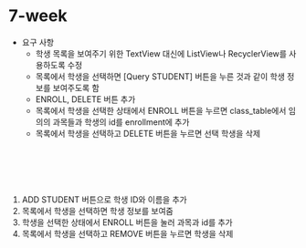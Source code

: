 # 7-week

* 요구 사항
  * 학생 목록을 보여주기 위한 TextView 대신에 ListView나 RecyclerView를 사용하도록 수정
  * 목록에서 학생을 선택하면 [Query STUDENT] 버튼을 누른 것과 같이 학생 정보를 보여주도록 함
  * ENROLL, DELETE 버튼 추가
  * 목록에서 학생을 선택한 상태에서 ENROLL 버튼을 누르면 class_table에서 임의의 과목들과 학생의 id를 enrollment에 추가
  * 목록에서 학생을 선택하고 DELETE 버튼을 누르면 선택 학생을 삭제

<br>

<br>

<br>

<br>

1. ADD STUDENT 버튼으로 학생 ID와 이름을 추가
2. 목록에서 학생을 선택하면 학생 정보를 보여줌
3. 학생을 선택한 상태에서 ENROLL 버튼을 눌러 과목과 id를 추가
4. 목록에서 학생을 선택하고 REMOVE 버튼을 누르면 학생을 삭제